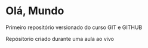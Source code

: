 # Olá, Mundo
 Primeiro repositório versionado do curso GIT e GITHUB

 Repósitorio criado durante uma aula ao vivo
 
